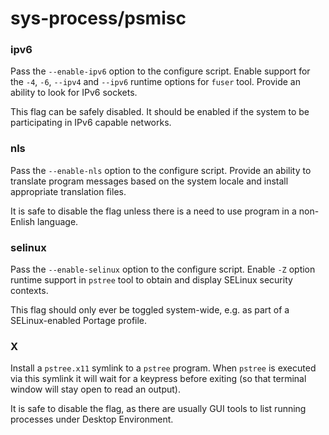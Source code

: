 # sys-process/psmisc

### ipv6
Pass the `--enable-ipv6` option to the configure script. Enable support for the `-4`, `-6`, `--ipv4` and `--ipv6` runtime options for `fuser` tool. Provide an ability to look for IPv6 sockets.

This flag can be safely disabled. It should be enabled if the system to be participating in IPv6 capable networks.

### nls
Pass the `--enable-nls` option to the configure script. Provide an ability to translate program messages based on the system locale and install appropriate translation files.

It is safe to disable the flag unless there is a need to use program in a non-Enlish language.

### selinux
Pass the `--enable-selinux` option to the configure script. Enable `-Z` option runtime support in `pstree` tool to obtain and display SELinux security contexts.

This flag should only ever be toggled system-wide, e.g. as part of a SELinux-enabled Portage profile.

### X
Install a `pstree.x11` symlink to a `pstree` program. When `pstree` is executed via this symlink it will wait for a keypress before exiting (so that terminal window will stay open to read an output).

It is safe to disable the flag, as there are usually GUI tools to list running processes under Desktop Environment.

